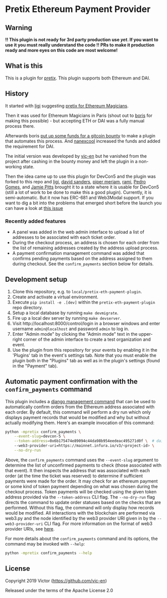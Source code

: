 # Pretix Ethereum Payment Provider

## **Warning**

**!! This plugin is not ready for 3rd party production use *yet*.  If you want
to use it you must really understand the code !!  PRs to make it production
ready and more eyes on this code are most welcome!**

## What is this

This is a plugin for [pretix](https://github.com/pretix/pretix). This plugin
supports both Ethereum and DAI.

## History

It started with [ligi](https://ligi) suggesting [pretix for Ethereum
Magicians](https://ethereum-magicians.org/t/charging-for-tickets-participant-numbers-event-ticketing-for-council-of-paris-2019/2321/2).

Then it was used for Ethereum Magicians in Paris (shout out to
[boris](https://github.com/bmann) for making this possible) - but accepting ETH
or DAI was a fully manual process there.

Afterwards boris [put up some funds for a gitcoin
bounty](https://github.com/spadebuilders/community/issues/30) to make a plugin
that automates this process. And [nanexcool](https://github.com/nanexcool)
increased the funds and added the requirement for DAI.

The initial version was developed by [vic-en](https://github.com/vic-en) but he
vanished from the project after cashing in the bounty money and left the plugin
in a non-working state.

Then the idea came up to use this plugin for DevCon5 and the plugin was forked
to this repo and [ligi](https://ligi.de), [david
sanders](https://github.com/davesque), [piper
meriam](https://github.com/pipermerriam), [rami](https://github.com/raphaelm),
[Pedro Gomes](https://github.com/pedrouid), and [Jamie
Pitts](https://github.com/jpitts) brought it to a state where it is usable for
DevCon5 (still a lot of work to be done to make this a good plugin). Currently,
it is semi-automatic. But it now has ERC-681 and Web3Modal
support. If you want to dig a bit into the problems that emerged short before
the launch you can have a look at [this
issue](https://github.com/esPass/pretix-eth-payment-plugin/pull/49)

### Recently added features

* A panel was added in the web admin interface to upload a list of addresses to
  be associated with each ticket order.
* During the checkout process, an address is chosen for each order from the
  list of remaining addresses created by the address upload process.
* A payment confirmation management command was added that confirms pending
  payments based on the address assigned to them during checkout.  See the
  `confirm_payments` section below for details.

## Development setup

1. Clone this repository, e.g. to `local/pretix-eth-payment-plugin`.
1. Create and activate a virtual environment.
1. Execute `pip install -e .[dev]` within the `pretix-eth-payment-plugin` repo
   directory.
1. Setup a local database by running `make devmigrate`.
1. Fire up a local dev server by running `make devserver`.
1. Visit http://localhost:8000/control/login in a browser windows and enter
   username `admin@localhost` and password `admin` to log in.
1. Enter "Admin mode" by clicking the "Admin mode" text in the upper-right
   corner of the admin interface to create a test organization and event.
1. Use the plugin from this repository for your events by enabling it in the
   'Plugins' tab in the event's settings tab.  Note that you must enable the
   plugin both in the "Plugins" tab as well as in the plugin's settings (found
   in the "Payment" tab).

## Automatic payment confirmation with the `confirm_payments` command

This plugin includes a [django management
command](https://docs.djangoproject.com/en/2.2/howto/custom-management-commands/#module-django.core.management)
that can be used to automatically confirm orders from the Ethereum address
associated with each order.  By default, this command will perform a dry run
which only displays payment records that would be modified and why but without
actually modifying them.  Here's an example invocation of this command:
```bash
python -mpretix confirm_payments \
    --event-slug=devcon-5 \
    --token-address=0x6b175474e89094c44da98b954eedeac495271d0f \  # dai address
    --web3-provider-uri=https://mainnet.infura.io/v3/<project-id> \
    --no-dry-run
```
Above, the `confirm_payments` command uses the `--event-slug` argument to
determine the list of unconfirmed payments to check (those associated with that
event).  It then inspects the address that was associated with each order (at
the time the ticket was reserved) to determine if sufficient payments were made
for the order.  It may check for an ethereum payment or some kind of token
payment depending on what was chosen during the checkout process.  Token
payments will be checked using the given token address provided via the
`--token-address` CLI flag.  The `--no-dry-run` flag directs the command to
update order statuses based on the checks that are performed.  Without this
flag, the command will only display how records would be modified.  All
interactions with the blockchain are performed via web3.py and the node
identified by the web3 provider URI given in by the `--web3-provider-uri` CLI
flag.  For more information on the format of web3 provider URIs, see
[here](https://web3py.readthedocs.io/en/stable/providers.html#provider-via-environment-variable).

For more details about the `confirm_payments` command and its options, the
command may be invoked with `--help`:
```bash
python -mpretix confirm_payments --help
```

## License

Copyright 2019 Victor (https://github.com/vic-en)

Released under the terms of the Apache License 2.0
